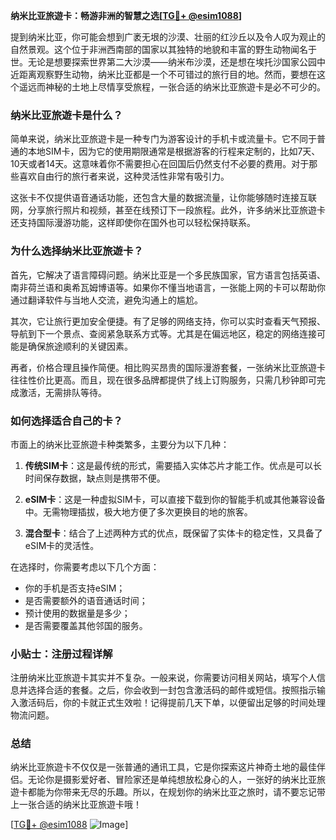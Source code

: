 **纳米比亚旅遊卡：畅游非洲的智慧之选[[TG💪+ @esim1088](https://t.me/s/esim1088)]**

提到纳米比亚，你可能会想到广袤无垠的沙漠、壮丽的红沙丘以及令人叹为观止的自然景观。这个位于非洲西南部的国家以其独特的地貌和丰富的野生动物闻名于世。无论是想要探索世界第二大沙漠——纳米布沙漠，还是想在埃托沙国家公园中近距离观察野生动物，纳米比亚都是一个不可错过的旅行目的地。然而，要想在这个遥远而神秘的土地上尽情享受旅程，一张合适的纳米比亚旅遊卡是必不可少的。

### 纳米比亚旅遊卡是什么？

简单来说，纳米比亚旅遊卡是一种专门为游客设计的手机卡或流量卡。它不同于普通的本地SIM卡，因为它的使用期限通常是根据游客的行程来定制的，比如7天、10天或者14天。这意味着你不需要担心在回国后仍然支付不必要的费用。对于那些喜欢自由行的旅行者来说，这种灵活性非常有吸引力。

这张卡不仅提供语音通话功能，还包含大量的数据流量，让你能够随时连接互联网，分享旅行照片和视频，甚至在线预订下一段旅程。此外，许多纳米比亚旅遊卡还支持国际漫游功能，这样即使你在国外也可以轻松保持联系。

### 为什么选择纳米比亚旅遊卡？

首先，它解决了语言障碍问题。纳米比亚是一个多民族国家，官方语言包括英语、南非荷兰语和奥希瓦姆博语等。如果你不懂当地语言，一张能上网的卡可以帮助你通过翻译软件与当地人交流，避免沟通上的尴尬。

其次，它让旅行更加安全便捷。有了足够的网络支持，你可以实时查看天气预报、导航到下一个景点、查阅紧急联系方式等。尤其是在偏远地区，稳定的网络连接可能是确保旅途顺利的关键因素。

再者，价格合理且操作简便。相比购买昂贵的国际漫游套餐，一张纳米比亚旅遊卡往往性价比更高。而且，现在很多品牌都提供了线上订购服务，只需几秒钟即可完成激活，无需排队等待。

### 如何选择适合自己的卡？

市面上的纳米比亚旅遊卡种类繁多，主要分为以下几种：

1. **传统SIM卡**：这是最传统的形式，需要插入实体芯片才能工作。优点是可以长时间保存数据，缺点则是携带不便。
   
2. **eSIM卡**：这是一种虚拟SIM卡，可以直接下载到你的智能手机或其他兼容设备中。无需物理插拔，极大地方便了多次更换目的地的旅客。

3. **混合型卡**：结合了上述两种方式的优点，既保留了实体卡的稳定性，又具备了eSIM卡的灵活性。

在选择时，你需要考虑以下几个方面：
- 你的手机是否支持eSIM；
- 是否需要额外的语音通话时间；
- 预计使用的数据量是多少；
- 是否需要覆盖其他邻国的服务。

### 小贴士：注册过程详解

注册纳米比亚旅遊卡其实并不复杂。一般来说，你需要访问相关网站，填写个人信息并选择合适的套餐。之后，你会收到一封包含激活码的邮件或短信。按照指示输入激活码后，你的卡就正式生效啦！记得提前几天下单，以便留出足够的时间处理物流问题。

### 总结

纳米比亚旅遊卡不仅仅是一张普通的通讯工具，它是你探索这片神奇土地的最佳伴侣。无论你是摄影爱好者、冒险家还是单纯想放松身心的人，一张好的纳米比亚旅遊卡都能为你带来无尽的乐趣。所以，在规划你的纳米比亚之旅时，请不要忘记带上一张合适的纳米比亚旅遊卡哦！

[[TG💪+ @esim1088](https://t.me/s/esim1088) ![Image](https://i.postimg.cc/4NQfJmqS/Snipaste-2025-05-13-00-14-12.png)]